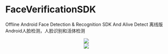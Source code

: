 # FaceVerificationSDK

Offline Android Face Detection &amp; Recognition SDK And Alive Detect 离线版Android人脸检测，人脸识别和活体检测

<div align=center>
<img src="[https://img-blog.csdnimg.cn/20200317222802798.jpg](https://user-images.githubusercontent.com/15169396/182625740-50b9668d-d500-40df-9dfd-447733989328.jpeg)"/>
</div>





<div align=center>
<img src="https://img-blog.csdnimg.cn/20200317222802798.jpg"/>
</div>

